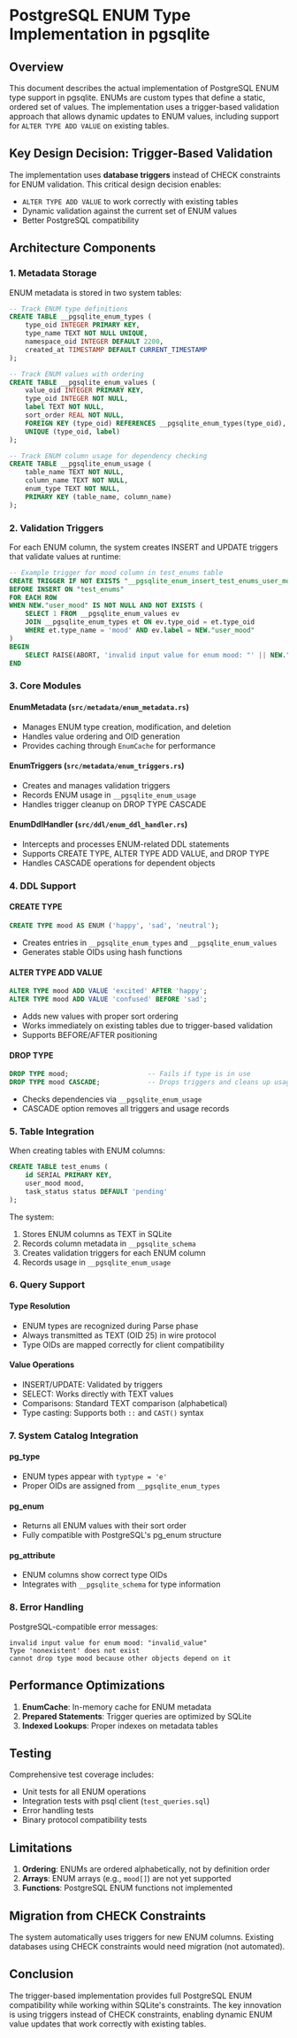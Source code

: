 # PostgreSQL ENUM Type Implementation in pgsqlite

## Overview

This document describes the actual implementation of PostgreSQL ENUM type support in pgsqlite. ENUMs are custom types that define a static, ordered set of values. The implementation uses a trigger-based validation approach that allows dynamic updates to ENUM values, including support for `ALTER TYPE ADD VALUE` on existing tables.

## Key Design Decision: Trigger-Based Validation

The implementation uses **database triggers** instead of CHECK constraints for ENUM validation. This critical design decision enables:

- `ALTER TYPE ADD VALUE` to work correctly with existing tables
- Dynamic validation against the current set of ENUM values
- Better PostgreSQL compatibility

## Architecture Components

### 1. Metadata Storage

ENUM metadata is stored in two system tables:

```sql
-- Track ENUM type definitions
CREATE TABLE __pgsqlite_enum_types (
    type_oid INTEGER PRIMARY KEY,
    type_name TEXT NOT NULL UNIQUE,
    namespace_oid INTEGER DEFAULT 2200,
    created_at TIMESTAMP DEFAULT CURRENT_TIMESTAMP
);

-- Track ENUM values with ordering
CREATE TABLE __pgsqlite_enum_values (
    value_oid INTEGER PRIMARY KEY,
    type_oid INTEGER NOT NULL,
    label TEXT NOT NULL,
    sort_order REAL NOT NULL,
    FOREIGN KEY (type_oid) REFERENCES __pgsqlite_enum_types(type_oid),
    UNIQUE (type_oid, label)
);

-- Track ENUM column usage for dependency checking
CREATE TABLE __pgsqlite_enum_usage (
    table_name TEXT NOT NULL,
    column_name TEXT NOT NULL,
    enum_type TEXT NOT NULL,
    PRIMARY KEY (table_name, column_name)
);
```

### 2. Validation Triggers

For each ENUM column, the system creates INSERT and UPDATE triggers that validate values at runtime:

```sql
-- Example trigger for mood column in test_enums table
CREATE TRIGGER IF NOT EXISTS "__pgsqlite_enum_insert_test_enums_user_mood"
BEFORE INSERT ON "test_enums"
FOR EACH ROW
WHEN NEW."user_mood" IS NOT NULL AND NOT EXISTS (
    SELECT 1 FROM __pgsqlite_enum_values ev
    JOIN __pgsqlite_enum_types et ON ev.type_oid = et.type_oid
    WHERE et.type_name = 'mood' AND ev.label = NEW."user_mood"
)
BEGIN
    SELECT RAISE(ABORT, 'invalid input value for enum mood: "' || NEW."user_mood" || '"');
END
```

### 3. Core Modules

#### EnumMetadata (`src/metadata/enum_metadata.rs`)
- Manages ENUM type creation, modification, and deletion
- Handles value ordering and OID generation
- Provides caching through `EnumCache` for performance

#### EnumTriggers (`src/metadata/enum_triggers.rs`)
- Creates and manages validation triggers
- Records ENUM usage in `__pgsqlite_enum_usage`
- Handles trigger cleanup on DROP TYPE CASCADE

#### EnumDdlHandler (`src/ddl/enum_ddl_handler.rs`)
- Intercepts and processes ENUM-related DDL statements
- Supports CREATE TYPE, ALTER TYPE ADD VALUE, and DROP TYPE
- Handles CASCADE operations for dependent objects

### 4. DDL Support

#### CREATE TYPE
```sql
CREATE TYPE mood AS ENUM ('happy', 'sad', 'neutral');
```
- Creates entries in `__pgsqlite_enum_types` and `__pgsqlite_enum_values`
- Generates stable OIDs using hash functions

#### ALTER TYPE ADD VALUE
```sql
ALTER TYPE mood ADD VALUE 'excited' AFTER 'happy';
ALTER TYPE mood ADD VALUE 'confused' BEFORE 'sad';
```
- Adds new values with proper sort ordering
- Works immediately on existing tables due to trigger-based validation
- Supports BEFORE/AFTER positioning

#### DROP TYPE
```sql
DROP TYPE mood;                    -- Fails if type is in use
DROP TYPE mood CASCADE;            -- Drops triggers and cleans up usage
```
- Checks dependencies via `__pgsqlite_enum_usage`
- CASCADE option removes all triggers and usage records

### 5. Table Integration

When creating tables with ENUM columns:

```sql
CREATE TABLE test_enums (
    id SERIAL PRIMARY KEY,
    user_mood mood,
    task_status status DEFAULT 'pending'
);
```

The system:
1. Stores ENUM columns as TEXT in SQLite
2. Records column metadata in `__pgsqlite_schema`
3. Creates validation triggers for each ENUM column
4. Records usage in `__pgsqlite_enum_usage`

### 6. Query Support

#### Type Resolution
- ENUM types are recognized during Parse phase
- Always transmitted as TEXT (OID 25) in wire protocol
- Type OIDs are mapped correctly for client compatibility

#### Value Operations
- INSERT/UPDATE: Validated by triggers
- SELECT: Works directly with TEXT values
- Comparisons: Standard TEXT comparison (alphabetical)
- Type casting: Supports both `::` and `CAST()` syntax

### 7. System Catalog Integration

#### pg_type
- ENUM types appear with `typtype = 'e'`
- Proper OIDs are assigned from `__pgsqlite_enum_types`

#### pg_enum
- Returns all ENUM values with their sort order
- Fully compatible with PostgreSQL's pg_enum structure

#### pg_attribute
- ENUM columns show correct type OIDs
- Integrates with `__pgsqlite_schema` for type information

### 8. Error Handling

PostgreSQL-compatible error messages:
```
invalid input value for enum mood: "invalid_value"
Type 'nonexistent' does not exist
cannot drop type mood because other objects depend on it
```

## Performance Optimizations

1. **EnumCache**: In-memory cache for ENUM metadata
2. **Prepared Statements**: Trigger queries are optimized by SQLite
3. **Indexed Lookups**: Proper indexes on metadata tables

## Testing

Comprehensive test coverage includes:
- Unit tests for all ENUM operations
- Integration tests with psql client (`test_queries.sql`)
- Error handling tests
- Binary protocol compatibility tests

## Limitations

1. **Ordering**: ENUMs are ordered alphabetically, not by definition order
2. **Arrays**: ENUM arrays (e.g., `mood[]`) are not yet supported
3. **Functions**: PostgreSQL ENUM functions not implemented

## Migration from CHECK Constraints

The system automatically uses triggers for new ENUM columns. Existing databases using CHECK constraints would need migration (not automated).

## Conclusion

The trigger-based implementation provides full PostgreSQL ENUM compatibility while working within SQLite's constraints. The key innovation is using triggers instead of CHECK constraints, enabling dynamic ENUM value updates that work correctly with existing tables.